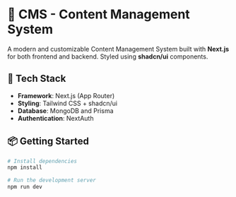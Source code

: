# 📝 CMS - Content Management System

A modern and customizable Content Management System built with **Next.js** for both frontend and backend. Styled using **shadcn/ui** components.

## 🧰 Tech Stack

- **Framework**: Next.js (App Router)  
- **Styling**: Tailwind CSS + shadcn/ui  
- **Database**: MongoDB and Prisma  
- **Authentication**: NextAuth  

## 📦 Getting Started

```bash
# Install dependencies
npm install

# Run the development server
npm run dev